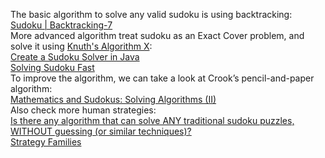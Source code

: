 The basic algorithm to solve any valid sudoku is using backtracking:  
[Sudoku | Backtracking-7](https://www.geeksforgeeks.org/sudoku-backtracking-7/)  
More advanced algorithm treat sudoku as an Exact Cover problem, and solve it using [Knuth's Algorithm X](https://en.wikipedia.org/wiki/Knuth%27s_Algorithm_X):  
[Create a Sudoku Solver in Java](https://www.baeldung.com/java-sudoku)  
[Solving Sudoku Fast](https://medium.com/optima-blog/solving-sudoku-fast-702912c13307#:~:text=Such%20an%20algorithm%20would%20have,operations%20to%20find%20a%20solution.)  
To improve the algorithm, we can take a look at Crook’s pencil-and-paper algorithm:  
[Mathematics and Sudokus: Solving Algorithms (II)](http://pi.math.cornell.edu/~mec/Summer2009/meerkamp/Site/Solving_any_Sudoku_II.html)  
Also check more human strategies:  
[Is there any algorithm that can solve ANY traditional sudoku puzzles, WITHOUT guessing (or similar techniques)?](https://stackoverflow.com/questions/7135471/is-there-any-algorithm-that-can-solve-any-traditional-sudoku-puzzles-without-gu)  
[Strategy Families](https://www.sudokuwiki.org/Strategy_Families)  